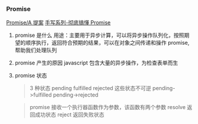 ### Promise

[Promise/A 提案](https://promisesaplus.com/)
[手写系列-彻底搞懂 Promise](https://jelly.jd.com/article/60c806db73fc6c016cdeff90)

1. promise 是什么
   用途：主要用于异步计算，可以将异步操作队列化，按照期望的顺序执行，返回符合预期的结果，可以在对象之间传递和操作 promise,帮助我们处理队列

2. promise 产生的原因
   javascript 包含大量的异步操作，为检查表单而生

3. promise 状态

   > 3 种状态 pending fulfilled rejected
   > 这些状态不可逆
   > pending->fulfilled
   > pending->rejected

   > promise 接收一个执行器函数作为参数，该函数有两个参数
   > resolve 返回成功状态
   > reject 返回失败状态
